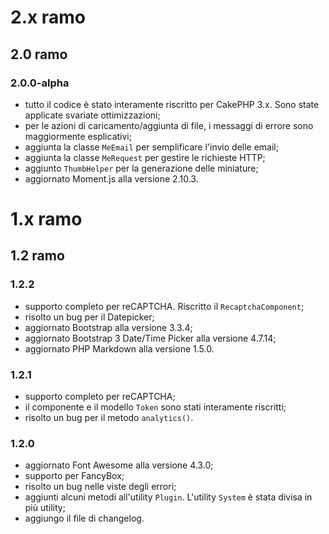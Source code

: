 # 2.x ramo
## 2.0 ramo
### 2.0.0-alpha
* tutto il codice è stato interamente riscritto per CakePHP 3.x. Sono state applicate svariate ottimizzazioni;
* per le azioni di caricamento/aggiunta di file, i messaggi di errore sono maggiormente esplicativi;
* aggiunta la classe `MeEmail` per semplificare l'invio delle email;
* aggiunta la classe `MeRequest` per gestire le richieste HTTP;
* aggiunto `ThumbHelper` per la generazione delle miniature;
* aggiornato Moment.js alla versione 2.10.3.

# 1.x ramo
## 1.2 ramo
### 1.2.2
* supporto completo per reCAPTCHA. Riscritto il `RecaptchaComponent`;
* risolto un bug per il Datepicker;
* aggiornato Bootstrap alla versione 3.3.4;
* aggiornato Bootstrap 3 Date/Time Picker alla versione 4.7.14;
* aggiornato PHP Markdown alla versione 1.5.0.

### 1.2.1
* supporto completo per reCAPTCHA;
* il componente e il modello `Token` sono stati interamente riscritti;
* risolto un bug per il metodo `analytics()`.

### 1.2.0
* aggiornato Font Awesome alla versione 4.3.0;
* supporto per FancyBox;
* risolto un bug nelle viste degli errori;
* aggiunti alcuni metodi all'utility `Plugin`. L'utility `System` è stata divisa in più utility;
* aggiungo il file di changelog.